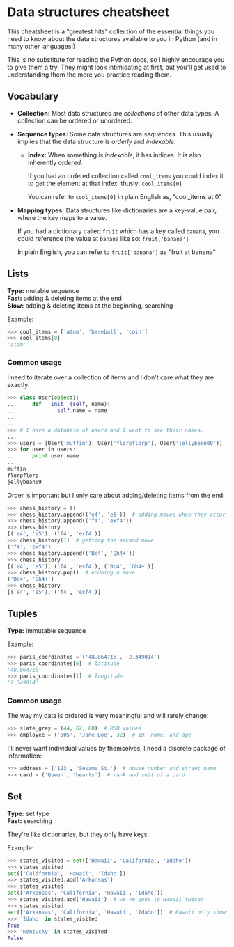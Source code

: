 # Data structures cheatsheet
This cheatsheet is a "greatest hits" collection of the essential things you
need to know about the data structures available to you in Python (and in many
other languages!)

This is no substitute for reading the Python docs, so I highly encourage you
to give them a try. They might look intimidating at first, but you'll get used
to understanding them the more you practice reading them.

## Vocabulary
- **Collection:** Most data structures are *collections* of other data types.
  A collection can be ordered or unordered.
- **Sequence types:** Some data structures are *sequences*. This usually
  implies that the data structure is *orderly* and *indexable.*
  - **Index:** When something is *indexable*, it has indices. It is also
    inherently *ordered*.

    If you had an ordered collection called `cool_items` you could index it to
    get the element at that index, thusly: `cool_items[0]`

    You can refer to `cool_items[0]` in plain English as, "cool_items at 0"
- **Mapping types:** Data structures like dictionaries are a key-value pair,
  where the key maps to a value.

  If you had a dictionary called `fruit` which has a key called `banana`, you
  could reference the value at `banana` like so: `fruit['banana']`

  In plain English, you can refer to `fruit['banana']` as "fruit at banana"


## Lists
**Type:** mutable sequence  
**Fast:** adding & deleting items at the end  
**Slow:** adding & deleting items at the beginning, searching  

Example:
```python
>>> cool_items = ['atom', 'baseball', 'coin']
>>> cool_items[0]
'atom'
```

### Common usage
I need to iterate over a collection of items and I don't care what they are
exactly:
```python
>>> class User(object):
...     def __init__(self, name):
...             self.name = name
...     
...
>>> # I have a database of users and I want to see their names.
...
>>> users = [User('muffin'), User('florpflorp'), User('jellybean09')]
>>> for user in users:
...     print user.name
...
muffin
florpflorp
jellybean09
```

Order is important but I only care about adding/deleting items from the
end:
```python
>>> chess_history = []
>>> chess_history.append(('e4', 'e5'))  # adding moves when they occur
>>> chess_history.append(('f4', 'exf4'))
>>> chess_history
[('e4', 'e5'), ('f4', 'exf4')]
>>> chess_history[1]  # getting the second move
('f4', 'exf4')
>>> chess_history.append(('Bc4', 'Qh4+'))
>>> chess_history
[('e4', 'e5'), ('f4', 'exf4'), ('Bc4', 'Qh4+')]
>>> chess_history.pop()  # undoing a move
('Bc4', 'Qh4+')
>>> chess_history
[('e4', 'e5'), ('f4', 'exf4')]
```


## Tuples
**Type:** immutable sequence  

Example:
```python
>>> paris_coordinates = ('48.864716', '2.349014')
>>> paris_coordinates[0]  # latitude
'48.864716'
>>> paris_coordinates[1]  # longitude
'2.349014'
```

### Common usage
The way my data is ordered is very meaningful and will rarely change:
```python
>>> slate_grey = (44, 62, 80)  # RGB values
>>> employee = ('005', 'Jane Doe', 32)  # ID, name, and age
```

I'll never want individual values by themselves, I need a discrete package
of information:
```python
>>> address = ('123', 'Sesame St.')  # house number and street name
>>> card = ('Queen', 'hearts')  # rank and suit of a card
```


## Set
**Type:** set type  
**Fast:** searching

They're like dictionaries, but they only have keys.

Example:
```python
>>> states_visited = set(['Hawaii', 'California', 'Idaho'])
>>> states_visited
set(['California', 'Hawaii', 'Idaho'])
>>> states_visited.add('Arkansas')
>>> states_visited
set(['Arkansas', 'California', 'Hawaii', 'Idaho'])
>>> states_visited.add('Hawaii')  # we've gone to Hawaii twice!
>>> states_visited
set(['Arkansas', 'California', 'Hawaii', 'Idaho'])  # Hawaii only shows up once
>>> 'Idaho' in states_visited
True
>>> 'Kentucky' in states_visited
False
```
